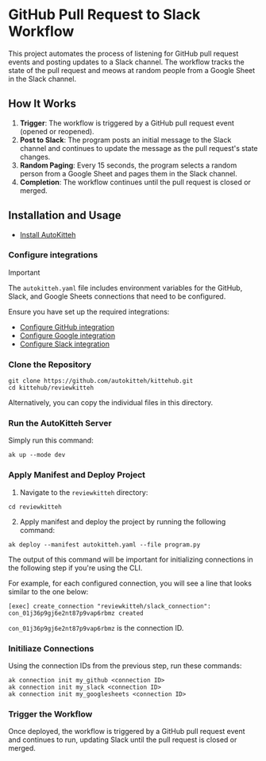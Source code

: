 # GitHub Pull Request to Slack Workflow

This project automates the process of listening for GitHub pull request events and posting updates to a Slack channel. The workflow tracks the state of the pull request and meows at random people from a Google Sheet in the Slack channel.

## How It Works

1. **Trigger**: The workflow is triggered by a GitHub pull request event (opened or reopened).
2. **Post to Slack**: The program posts an initial message to the Slack channel and continues to update the message as the pull request's state changes.
3. **Random Paging**: Every 15 seconds, the program selects a random person from a Google Sheet and pages them in the Slack channel.
4. **Completion**: The workflow continues until the pull request is closed or merged.

## Installation and Usage 

- [Install AutoKitteh](https://docs.autokitteh.com/get_started/install)

### Configure integrations

> [!IMPORTANT]
>  The `autokitteh.yaml` file includes environment variables for the GitHub, Slack, and Google Sheets connections that need to be configured.

Ensure you have set up the required integrations:

- [Configure GitHub integration](https://docs.autokitteh.com/config/integrations/github)
- [Configure Google integration](https://docs.autokitteh.com/config/integrations/google)
- [Configure Slack integration](https://docs.autokitteh.com/config/integrations/slack/)

### Clone the Repository

```shell
git clone https://github.com/autokitteh/kittehub.git
cd kittehub/reviewkitteh
```

Alternatively, you can copy the individual files in this directory.

### Run the AutoKitteh Server

Simply run this command:

```shell
ak up --mode dev
```

### Apply Manifest and Deploy Project

1. Navigate to the `reviewkitteh` directory:

```shell
cd reviewkitteh
```

2. Apply manifest and deploy the project by running the following command:

```shell
ak deploy --manifest autokitteh.yaml --file program.py
```

The output of this command will be important for initializing connections in the following step if you're using the CLI.

For example, for each configured connection, you will see a line that looks similar to the one below:

```shell
[exec] create_connection "reviewkitteh/slack_connection": con_01j36p9gj6e2nt87p9vap6rbmz created
```

`con_01j36p9gj6e2nt87p9vap6rbmz` is the connection ID.

### Initiliaze Connections

Using the connection IDs from the previous step, run these commands:

```shell
ak connection init my_github <connection ID>
ak connection init my_slack <connection ID>
ak connection init my_googlesheets <connection ID>
```

### Trigger the Workflow

Once deployed, the workflow is triggered by a GitHub pull request event and continues to run, updating Slack until the pull request is closed or merged.

